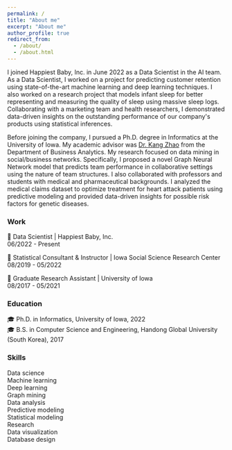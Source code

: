 ```yaml
---
permalink: /
title: "About me"
excerpt: "About me"
author_profile: true
redirect_from: 
  - /about/
  - /about.html
---
```

I joined Happiest Baby, Inc. in June 2022 as a Data Scientist in the AI team. As a Data Scientist, I worked on a project for predicting customer retention using state-of-the-art machine learning and deep learning techniques. I also worked on a research project that models infant sleep for better representing and measuring the quality of sleep using massive sleep logs. Collaborating with a marketing team and health researchers, I demonstrated data-driven insights on the outstanding performance of our company's products using statistical inferences.

Before joining the company, I pursued a Ph.D. degree in Informatics at the University of Iowa. My academic advisor was [Dr. Kang Zhao](https://tippie.uiowa.edu/people/kang-zhao) from the Department of Business Analytics. My research focused on data mining in social/business networks. Specifically, I proposed a novel Graph Neural Network model that predicts team performance in collaborative settings using the nature of team structures.
I also collaborated with professors and students with medical and pharmaceutical backgrounds. I analyzed the medical claims dataset to optimize treatment for heart attack patients using predictive modeling and provided data-driven insights for possible risk factors for genetic diseases. 

### Work
🏢 Data Scientist | Happiest Baby, Inc. <br>
06/2022 - Present

🏢 Statistical Consultant & Instructor | Iowa Social Science Research Center <br>
08/2019 - 05/2022

🏢 Graduate Research Assistant | University of Iowa <br>
08/2017 - 05/2021


### Education
🎓 Ph.D. in Informatics, University of Iowa, 2022 <br>
🎓 B.S. in Computer Science and Engineering, Handong Global University (South Korea), 2017



### Skills
Data science <br>
Machine learning <br>
Deep learning <br>
Graph mining <br>
Data analysis <br>
Predictive modeling <br>
Statistical modeling <br>
Research <br>
Data visualization <br>
Database design <br>


